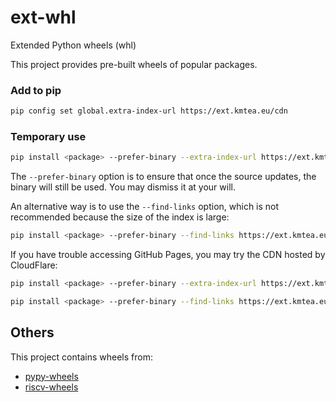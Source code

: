 # ext-whl
Extended Python wheels (whl)

This project provides pre-built wheels of popular packages.

### Add to pip

```bash
pip config set global.extra-index-url https://ext.kmtea.eu/cdn
```

### Temporary use

```bash
pip install <package> --prefer-binary --extra-index-url https://ext.kmtea.eu/simple
```

The `--prefer-binary` option is to ensure that
once the source updates, the binary will still be used.
You may dismiss it at your will.

An alternative way is to use the `--find-links` option,
which is not recommended because the size of the index is large:

```bash
pip install <package> --prefer-binary --find-links https://ext.kmtea.eu/wheels.html
```

If you have trouble accessing GitHub Pages,
you may try the CDN hosted by CloudFlare:

```bash
pip install <package> --prefer-binary --extra-index-url https://ext.kmtea.eu/cdn
```

```bash
pip install <package> --prefer-binary --find-links https://ext.kmtea.eu/wheels-cdn.html
```

## Others

This project contains wheels from:

* [pypy-wheels](https://github.com/KumaTea/pypy-wheels)
* [riscv-wheels](https://github.com/KumaTea/riscv-wheels)
